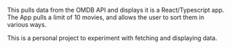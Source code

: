 This pulls data from the OMDB API and displays it is a React/Typescript app. The App pulls a limit of 10 movies, and allows the user to sort them in various ways.

This is a personal project to experiment with fetching and displaying data.
